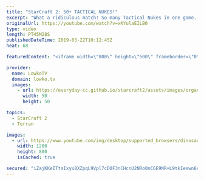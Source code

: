 ```yaml
---
title: "StarCraft 2: 50+ TACTICAL NUKES!"
excerpt: "What a ridiculous match! So many Tactical Nukes in one game. Subscribe for more videos: http://lowko.tv/youtube More Serral vs INnoVation: https://youtu.be/FzjCKHA3Zc0  In this game between Serral and INnoVation we see basically the whole map of King's Cove mine out. It gets to the point that both players"
originalUrl: https://youtube.com/watch?v=xKYulaEILB0
type: video
length: PT45M28S
publishedDateTime: 2019-03-22T10:12:45Z
heat: 68

featuredContent: "<iframe width=\"800\" height=\"500\" frameborder=\"0\" src=\"https://www.youtube.com/embed/xKYulaEILB0\" allow=\"accelerometer; autoplay; encrypted-media; gyroscope; picture-in-picture\" allowfullscreen></iframe>"

provider:
  name: LowkoTV
  domain: lowko.tv
  images:
    - url: https://everyday-cc.github.io/starcraft2/assets/images/organizations/lowko.tv-50x50.jpg
      width: 50
      height: 50

topics:
  - StarCraft 2
  - Terran

images:
  - url: https://www.youtube.com/img/desktop/supported_browsers/dinosaur.png
    width: 1200
    height: 800
    isCached: true

secured: "iZajKKeITtsIxyu8XZpqL9Vpl7cD0F3nCHcnU2NRo0nC6E9NR+L9tkIeswn6exiTJWmFqK62iEMz8TYa/Z3IVSqBIP2K+2Rt1n89tk8E5/50372/hLaneYXdVV6TG+cuiWO/N09gGm62W3XV/A5uJglgn5hObclrAGBdoTGZmHXw8210bBidZzbAQBfPBE6ytwOhMf5AAYJs+0j81QZvFfWKZcFeJCkMGUcszkrhvdN39lJGf/j9lOwLP8ZOs4HXN7oIw+WGq3+OER6PFwXjjtiIodpMj7nUY3XMj0n5SVC5FYYUFV4CUnjIu1kIWsB00Zd6a/ctWx9DSmqf/at+xdds+dl3a5+j3iGioInDNbPzNTUaftvZaPQ5wEwzpLBoavHScY8TONNjgqI5OXGIag==;hb6UDZ845iYrbB1AohbgDg=="
---
```


